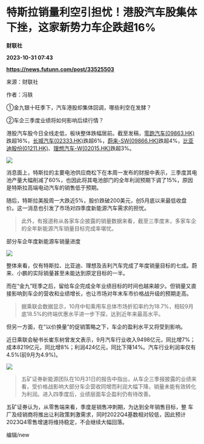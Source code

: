 # 特斯拉销量利空引担忧！港股汽车股集体下挫，这家新势力车企跌超16%
**财联社**

**2023-10-31 07:43**

**https://news.futunn.com/post/33525503**

来源：财联社

作者：冯轶

①金九银十旺季下，汽车港股却集体回调，哪些利空在发酵？

②车企三季度业绩将如何影响后续行情？

港股汽车股今日全线走低，板块整体跌幅居前。截至发稿，[零跑汽车(09863.HK)](https://www.futunn.com/quote/stock?m=hk&code=09863)跌超16%，[长城汽车(02333.HK)](https://www.futunn.com/quote/stock?m=hk&code=02333)跌超6%，[蔚来-SW(09866.HK)](https://www.futunn.com/quote/stock?m=hk&code=09866)跌超4%，[比亚迪股份(01211.HK)](https://www.futunn.com/quote/stock?m=hk&code=01211)、[理想汽车-W(02015.HK)](https://www.futunn.com/quote/stock?m=hk&code=02015)跌超3%。

![](https://postimg.futunn.com/1698736899745422559300.png)

消息面上，特斯拉的主要电池供应商松下在本周一发布的财报中表示，三季度其电池产量大幅削减了60%，也因此将其电池部门的全年利润预期下调了15%，原因是特斯拉高端电动汽车的销售低于预期。

随后，特斯拉美股周一大跌近5%，股价跌破200美元，创5月底以来最低收盘价。这一消息也引发了市场对四季度新能源汽车需求的担忧。

> 此外，有报道称从各家车企披露的销量数据来看，截至三季度末，多家车企的全年新能源汽车销量目标完成率堪忧。

部分车企年度新能源车销量进度

![](https://newsfile.futunn.com/public/NN-PersistNewsContentImage/7781/20231031/pic/0-33525503-2-6ee08a7b41cf2a257ce96cba1b3b47ca.jpg/big)

整体来看，仅有特斯拉、比亚迪、理想及吉利汽车完成了年度销量目标的七成。蔚来、小鹏的实际销量甚至未能达到原定目标的一半。

而在“金九”旺季之后，留给车企完成全年业绩目标的时间也越来越少。但销量又直接影响到车企的营收和业绩增长，也让市场对年末车市价格战升级的预期走高。

> 据乘联会数据显示，10月中旬乘用车总体市场折扣率约为18.7%，相较9月底18.5%的终端优惠水平进一步下探，达到近年来最高水平。

但另一方面，在“以价换量”的促销策略之下，车企的盈利水平又将受到影响。

近日乘联会秘书长崔东树曾发文表示，9月汽车行业收入9498亿元，同比增7%；成本8219亿元，同比增8%；利润424亿元，同比下降14%。汽车行业利润率仅有4.5%(前9月为4.9%)。

![](https://newsfile.futunn.com/public/NN-PersistNewsContentImage/7781/20231031/pic/0-33525503-3-3de281b993c4f9788618115bb048d7e6.jpg/big)

> 五矿证券新能源团队在10月31日的报告中指出，从车企三季报披露的业绩来看，受价格战影响大部分车企营收同增而利润大幅下降，销量未能有效转化为利润。进入四季度后，业绩层面车企盈利仍有待改善。

五矿证券认为，从零售端来看，季度是销售冲刺期，为达到全年销售目标，整 车厂及经销商将推出让利政策刺激需求，同时2022Q4基数相对较低，因此预计2023Q4零售增速将维持稳定，不会继续大幅回落。

编辑/new